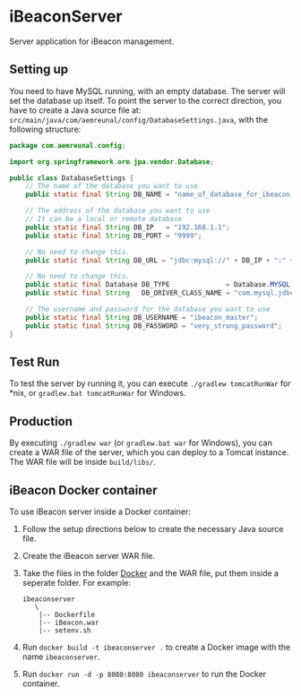 iBeaconServer
=============

Server application for iBeacon management.

## Setting up

You need to have MySQL running, with an empty database. The server will set the database up itself. To point the server to the correct direction, you have to create a Java source file at: `src/main/java/com/aemreunal/config/DatabaseSettings.java`, with the following structure:

```java
package com.aemreunal.config;

import org.springframework.orm.jpa.vendor.Database;

public class DatabaseSettings {
    // The name of the database you want to use
    public static final String DB_NAME = "name_of_database_for_ibeacon_server";

    // The address of the database you want to use
    // It can be a local or remote database
    public static final String DB_IP   = "192.168.1.1";
    public static final String DB_PORT = "9999";

    // No need to change this.
    public static final String DB_URL = "jdbc:mysql://" + DB_IP + ":" + DB_PORT + "/" + DB_NAME + "?useUnicode=true&characterEncoding=UTF-8";

    // No need to change this.
    public static final Database DB_TYPE              = Database.MYSQL;
    public static final String   DB_DRIVER_CLASS_NAME = "com.mysql.jdbc.Driver";

    // The username and password for the database you want to use
    public static final String DB_USERNAME = "ibeacon_master";
    public static final String DB_PASSWORD = "very_strong_password";
}
```

## Test Run

To test the server by running it, you can execute `./gradlew tomcatRunWar` for *nix, or `gradlew.bat tomcatRunWar` for Windows.

## Production

By executing `./gradlew war` (or `gradlew.bat war` for Windows), you can create a WAR file of the server, which you can deploy to a Tomcat instance. The WAR file will be inside `build/libs/`.

## iBeacon Docker container

To use iBeacon server inside a Docker container:

1. Follow the setup directions below to create the necessary Java source file.

2. Create the iBeacon server WAR file.

3. Take the files in the folder [Docker](https://github.com/aemreunal/iBeaconServer/tree/master/Docker) and the WAR file, put them inside a seperate folder. For example:

    ```
    ibeaconserver
       \
        |-- Dockerfile
        |-- iBeacon.war
        |-- setenv.sh
    ```

4. Run `docker build -t ibeaconserver .` to create a Docker image with the name `ibeaconserver`.

5. Run `docker run -d -p 8080:8080 ibeaconserver` to run the Docker container.
